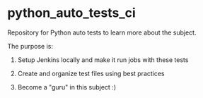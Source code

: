 # python_auto_tests_ci
Repository for Python auto tests to learn more about the subject.

The purpose is:

1. Setup Jenkins locally and make it run jobs with these tests

2. Create and organize test files using best practices

3. Become a "guru" in this subject :)
